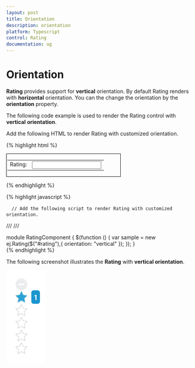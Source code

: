 ```yaml
---
layout: post
title: Orientation
description: orientation
platform: Typescript
control: Rating
documentation: ug
---
```


# Orientation

**Rating** provides support for **vertical** orientation. By default Rating renders with **horizontal** orientation. You can the change the orientation by the **orientation** property.

The following code example is used to render the Rating control with **vertical** **orientation**.

 Add the following HTML to render Rating with customized orientation.

{% highlight html %}

<div id="container" style="border: 1px solid black; width: 300px; padding: 2px">
    <table>
        <tr>
            <td valign="top">Rating:
               </td>
               <td>
                   <input id="rating" type="text" />
               </td>
           </tr>
      </table>
 </div>
    
 {% endhighlight %}

{% highlight javascript %}

      // Add the following script to render Rating with customized orientation.
    
/// <reference path="tsfiles/jquery.d.ts" />
/// <reference path="tsfiles/ej.web.all.d.ts" />

module RatingComponent {
    $(function () {
       var sample = new ej.Rating($("#rating"),{ 
          orientation: "vertical" 
          });
    });
}  
{% endhighlight %}

The following screenshot illustrates the **Rating** with **vertical orientation**.

![](Orientation_images/Orientation_img1.png) 

